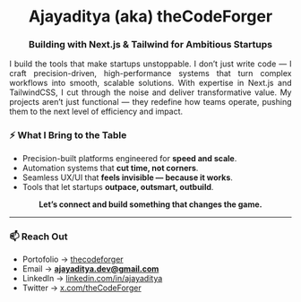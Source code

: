 <h1 align="center">Ajayaditya (aka) theCodeForger</h1>
<h3 align="center">Building with Next.js & Tailwind for Ambitious Startups</h3>


<p align="justify">
I build the tools that make startups unstoppable.  
I don’t just write code — I craft precision-driven, high-performance systems that turn complex workflows into smooth, scalable solutions.  
With expertise in Next.js and TailwindCSS, I cut through the noise and deliver transformative value.  
My projects aren’t just functional — they redefine how teams operate, pushing them to the next level of efficiency and impact.
</p>


### ⚡️ What I Bring to the Table

- Precision-built platforms engineered for **speed and scale**.  
- Automation systems that **cut time, not corners**.  
- Seamless UX/UI that **feels invisible — because it works**.  
- Tools that let startups **outpace, outsmart, outbuild**.


<p align="center"><b>Let’s connect and build something that changes the game.</b></p>

---

### 📫 Reach Out

- Portofolio → [thecodeforger](https://ajayaditya.framer.website)  
- Email → **ajayaditya.dev@gmail.com**  
- LinkedIn → [linkedin.com/in/ajayaditya](https://linkedin.com/in/ajayaditya)
- Twitter → [x.com/theCodeForger](https://x.com/Ajayaditya29860)

